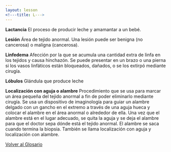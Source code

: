 ```yaml
---
layout: lesson
<!---title: L--->
---
```


<a name="top"></a>

**Lactancia**
El proceso de producir leche y amamantar a un bebé. 

**Lesión**
Área de tejido anormal. Una lesión puede ser benigna (no cancerosa) o maligna (cancerosa).

**Linfedema**
Afección por la que se acumula una cantidad extra de linfa en los tejidos y causa hinchazón. Se puede presentar en un brazo o una pierna si los vasos linfáticos están bloqueados, dañados, o se los extirpó mediante cirugía.

**Lóbulos**
Glándula que produce leche

**Localización con aguja o alambre**
Procedimiento que se usa para marcar un área pequeña del tejido anormal a fin de poder eliminarlo mediante cirugía. Se usa un dispositivo de imaginología para guiar un alambre delgado con un gancho en el extremo a través de una aguja hueca y colocar el alambre en el área anormal o alrededor de ella. Una vez que el alambre está en el lugar adecuado, se quita la aguja y se deja el alambre para que el doctor sepa dónde está el tejido anormal. El alambre se saca cuando termina la biopsia. También se llama localización con aguja y localización con alambre.


<!--a href="#top">Volver arriba</a-->
<a href="https://scnslabutsa.github.io/myhthelperEduContent/Glossarysp/index.html">Volver al Glosario</a>

